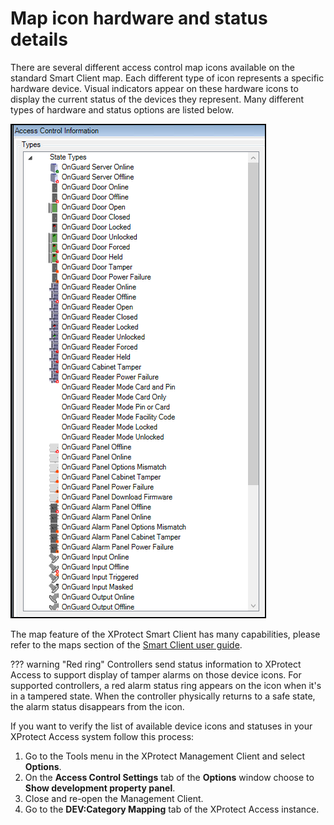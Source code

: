 # Map icon hardware and status details

There are several different access control map icons available on the standard Smart Client map. Each different type of icon represents a specific hardware device. Visual indicators appear on these hardware icons to display the current status of the devices they represent. Many different types of hardware and status options are listed below.

![MapReferenceList](img/MapStatusTypes.png)

The map feature of the XProtect Smart Client has many capabilities, please refer to the maps section of the [Smart Client user guide](https://doc.milestonesys.com/latest/en-US/standard_features/sf_sc/sf_configuration/sc_configuringmaps.htm?tocpath=XProtect%20Smart%20Client%7CUser%20manual%7CConfiguration%7C_____17).

??? warning "Red ring"
    Controllers send status information to XProtect Access to support display of tamper alarms on those device icons. For supported controllers, a red alarm status ring appears on the icon when it's in a tampered state. When the controller physically returns to a safe state, the alarm status disappears from the icon.

If you want to verify the list of available device icons and statuses in your XProtect Access system follow this process:

1. Go to the Tools menu in the XProtect Management Client and select **Options**.
2. On the **Access Control Settings** tab of the **Options** window choose to **Show development property panel**.
3. Close and re-open the Management Client.
4. Go to the **DEV:Category Mapping** tab of the XProtect Access instance.